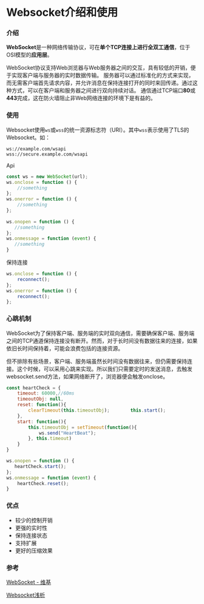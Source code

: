 # Websocket介绍和使用

### 介绍

**WebSocket**是一种网络传输协议，可在**单个TCP连接上进行全双工通信**，位于OSI模型的**应用层**。

WebSocket协议支持Web浏览器与Web服务器之间的交互，具有较低的开销，便于实现客户端与服务器的实时数据传输。 服务器可以通过标准化的方式来实现，而无需客户端首先请求内容，并允许消息在保持连接打开的同时来回传递。通过这种方式，可以在客户端和服务器之间进行双向持续对话。 通信通过TCP端口**80**或**443**完成，这在防火墙阻止非Web网络连接的环境下是有益的。

### 使用

Websocket使用`ws`或`wss`的统一资源标志符（URI）。其中`wss`表示使用了TLS的Websocket。如：

```
ws://example.com/wsapi
wss://secure.example.com/wsapi
```

Api

```javascript
const ws = new WebSocket(url);
ws.onclose = function () {
    //something
};
ws.onerror = function () {
    //something
};
        
ws.onopen = function () {
   //something
};
ws.onmessage = function (event) {
   //something
}
```

保持连接

```javascript
ws.onclose = function () {
    reconnect();
};
ws.onerror = function () {
    reconnect();
};
```

### 心跳机制

WebSocket为了保持客户端、服务端的实时双向通信，需要确保客户端、服务端之间的TCP通道保持连接没有断开。然而，对于长时间没有数据往来的连接，如果依旧长时间保持着，可能会浪费包括的连接资源。

但不排除有些场景，客户端、服务端虽然长时间没有数据往来，但仍需要保持连接。这个时候，可以采用心跳来实现。所以我们只需要定时的发送消息，去触发websocket.send方法，如果网络断开了，浏览器便会触发onclose。

```javascript
const heartCheck = {
    timeout: 60000,//60ms
    timeoutObj: null,
    reset: function(){
        clearTimeout(this.timeoutObj);　　　　 this.start();
    },
    start: function(){
        this.timeoutObj = setTimeout(function(){
            ws.send("HeartBeat");
        }, this.timeout)
    }
}

ws.onopen = function () {
   heartCheck.start();
};
ws.onmessage = function (event) {
    heartCheck.reset();
}
```

### 优点

- 较少的控制开销
- 更强的实时性
- 保持连接状态
- 支持扩展
- 更好的压缩效果

### 参考

[WebSocket - 维基](https://zh.wikipedia.org/wiki/WebSocket)

[Websocket浅析](https://cloud.tencent.com/developer/article/1071645)